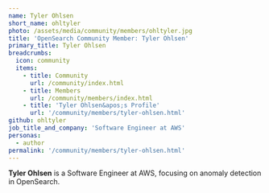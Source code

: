 ```yaml
---
name: Tyler Ohlsen
short_name: ohltyler
photo: /assets/media/community/members/ohltyler.jpg
title: 'OpenSearch Community Member: Tyler Ohlsen'
primary_title: Tyler Ohlsen
breadcrumbs:
  icon: community
  items:
    - title: Community
      url: /community/index.html
    - title: Members
      url: /community/members/index.html
    - title: 'Tyler Ohlsen&apos;s Profile'
      url: '/community/members/tyler-ohlsen.html'
github: ohltyler
job_title_and_company: 'Software Engineer at AWS'
personas:
  - author
permalink: '/community/members/tyler-ohlsen.html'
---
```


**Tyler Ohlsen** is a Software Engineer at AWS, focusing on anomaly detection in OpenSearch.